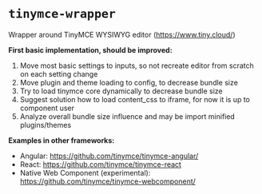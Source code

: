 # `tinymce-wrapper`

Wrapper around TinyMCE WYSIWYG editor (https://www.tiny.cloud/)

**First basic implementation, should be improved:**
1. Move most basic settings to inputs, so not recreate editor from scratch on each setting change
2. Move plugin and theme loading to config, to decrease bundle size
3. Try to load tinymce core dynamically to decrease bundle size
4. Suggest solution how to load content_css to iframe, for now it is up to component user
5. Analyze overall bundle size influence and may be import minified plugins/themes

**Examples in other frameworks:**
- Angular: https://github.com/tinymce/tinymce-angular/
- React: https://github.com/tinymce/tinymce-react
- Native Web Component (experimental): https://github.com/tinymce/tinymce-webcomponent/
